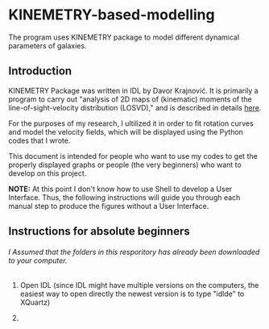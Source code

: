 # KINEMETRY-based-modelling

The program uses KINEMETRY package to model different dynamical parameters of galaxies. 


## Introduction

KINEMETRY Package was written in IDL by Davor Krajnović. It is primarily a program to carry out "analysis of 2D maps of (kinematic) moments of the line-of-sight-velocity distribution (LOSVD)," and is described in details [here](http://davor.krajnovic.org/idl/#kinemetry).

For the purposes of my research, I ultilized it in order to fit rotation curves and model the velocity fields, which will be displayed using the Python codes that I wrote.

This document is intended for people who want to use my codes to get the properly displayed graphs or people (the very beginners) who want to develop on this project. 

**NOTE:** At this point I don't know how to use Shell to develop a User Interface. Thus, the following instructions will guide you through each manual step to produce the figures without a User Interface. 

## Instructions for absolute beginners
###### I Assumed that the folders in this resporitory has already been downloaded to your computer.
1) Open IDL (since IDL might have multiple versions on the computers, the easiest way to open directly the newest version is to type "idlde" to XQuartz)

2) 

